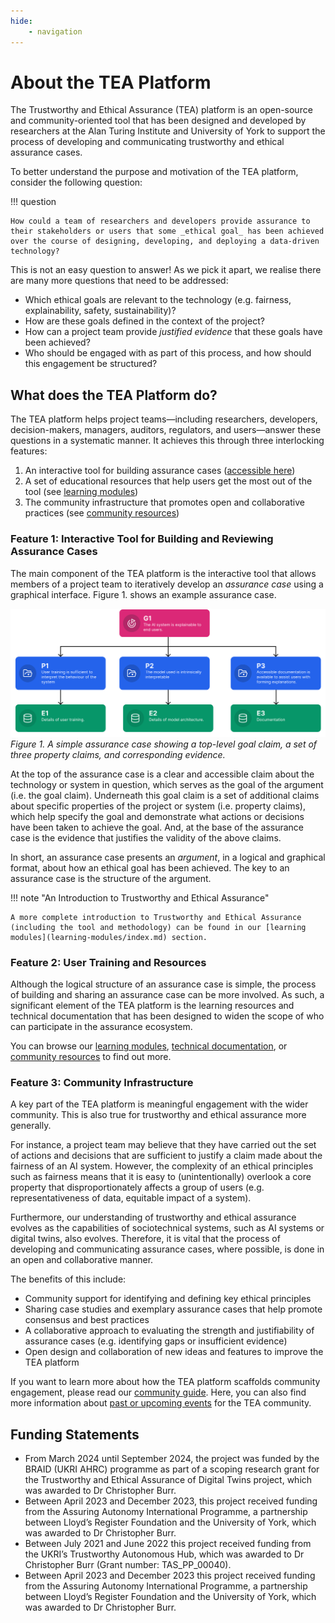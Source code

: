 ```yaml
---
hide:
    - navigation
---
```


# About the TEA Platform

The Trustworthy and Ethical Assurance (TEA) platform is an open-source and community-oriented tool that has been designed and developed by researchers at the Alan Turing Institute and University of York to support the process of developing and communicating trustworthy and ethical assurance cases.

To better understand the purpose and motivation of the TEA platform, consider the following question:

!!! question

    How could a team of researchers and developers provide assurance to their stakeholders or users that some _ethical goal_ has been achieved over the course of designing, developing, and deploying a data-driven technology?

This is not an easy question to answer! As we pick it apart, we realise there are many more questions that need to be addressed:

-   Which ethical goals are relevant to the technology (e.g. fairness, explainability, safety, sustainability)?
-   How are these goals defined in the context of the project?
-   How can a project team provide _justified evidence_ that these goals have been achieved?
-   Who should be engaged with as part of this process, and how should this engagement be structured?

## What does the TEA Platform do?

The TEA platform helps project teams—including researchers, developers, decision-makers, managers, auditors, regulators, and users—answer these questions in a systematic manner.
It achieves this through three interlocking features:

1. An interactive tool for building assurance cases ([accessible here](https://assuranceplatform.azurewebsites.net/))
2. A set of educational resources that help users get the most out of the tool (see [learning modules](learning-modules/index.md))
3. The community infrastructure that promotes open and collaborative practices (see [community resources](community/index.md))

### Feature 1: Interactive Tool for Building and Reviewing Assurance Cases

The main component of the TEA platform is the interactive tool that allows members of a project team to iteratively develop an _assurance case_ using a graphical interface.
Figure 1. shows an example assurance case.

![A simple assurance case showing a top-level goal claim, a set of three property claims, and corresponding evidence.](assets/images/about-page-example.svg)
_Figure 1. A simple assurance case showing a top-level goal claim, a set of three property claims, and corresponding evidence._

At the top of the assurance case is a clear and accessible claim about the technology or system in question, which serves as the goal of the argument (i.e. the goal claim).
Underneath this goal claim is a set of additional claims about specific properties of the project or system (i.e. property claims), which help specify the goal and demonstrate what actions or decisions have been taken to achieve the goal.
And, at the base of the assurance case is the evidence that justifies the validity of the above claims.

In short, an assurance case presents an _argument_, in a logical and graphical format, about how an ethical goal has been achieved.
The key to an assurance case is the structure of the argument.

!!! note "An Introduction to Trustworthy and Ethical Assurance"

    A more complete introduction to Trustworthy and Ethical Assurance (including the tool and methodology) can be found in our [learning modules](learning-modules/index.md) section.

### Feature 2: User Training and Resources

Although the logical structure of an assurance case is simple, the process of building and sharing an assurance case can be more involved.
As such, a significant element of the TEA platform is the learning resources and technical documentation that has been designed to widen the scope of who can participate in the assurance ecosystem.

You can browse our [learning modules](learning-modules/index.md), [technical documentation](technical-documentation/index.md), or [community resources](community/index.md) to find out more.


### Feature 3: Community Infrastructure

A key part of the TEA platform is meaningful engagement with the wider community.
This is also true for trustworthy and ethical assurance more generally.

For instance, a project team may believe that they have carried out the set of actions and decisions that are sufficient to justify a claim made about the fairness of an AI system.
However, the complexity of an ethical principles such as fairness means that it is easy to (unintentionally) overlook a core property that disproportionately affects a group of users (e.g. representativeness of data, equitable impact of a system).

Furthermore, our understanding of trustworthy and ethical assurance evolves as the capabilities of sociotechnical systems, such as AI systems or digital twins, also evolves.
Therefore, it is vital that the process of developing and communicating assurance cases, where possible, is done in an open and collaborative manner.

The benefits of this include:

- Community support for identifying and defining key ethical principles
- Sharing case studies and exemplary assurance cases that help promote consensus
  and best practices
- A collaborative approach to evaluating the strength and justifiability of
  assurance cases (e.g. identifying gaps or insufficient evidence)
- Open design and collaboration of new ideas and features to improve the TEA
  platform

If you want to learn more about how the TEA platform scaffolds community engagement, please read our [community guide](community/index.md).
Here, you can also find more information about [past or upcoming events](blog/index.md) for the TEA community.

## Funding Statements

- From March 2024 until September 2024, the project was funded by the BRAID (UKRI AHRC) programme as part of a scoping research grant for the Trustworthy and Ethical Assurance of Digital Twins project, which was awarded to Dr Christopher Burr.
- Between April 2023 and December 2023, this project received funding from the Assuring Autonomy International Programme, a partnership between Lloyd’s Register Foundation and the University of York, which was awarded to Dr Christopher Burr.
- Between July 2021 and June 2022 this project received funding from the UKRI’s Trustworthy Autonomous Hub, which was awarded to Dr Christopher Burr (Grant number: TAS_PP_00040).
- Between April 2023 and December 2023 this project received funding from the Assuring Autonomy International Programme, a partnership between Lloyd’s Register Foundation and the University of York, which was awarded to Dr Christopher Burr.
